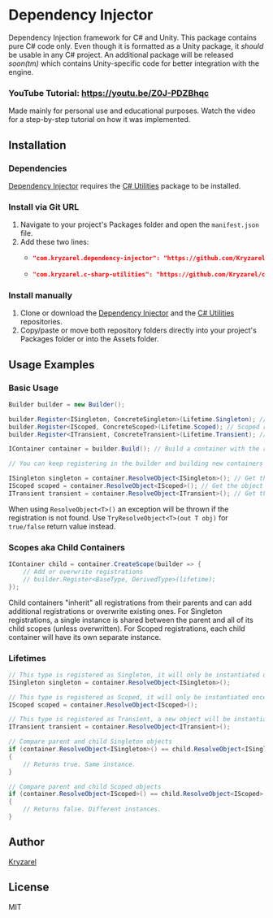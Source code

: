 # Dependency Injector

Dependency Injection framework for C# and Unity. This package contains pure C# code only. Even though it is formatted as a Unity package, it *should* be usable in any C# project. An additional package will be released *soon(tm)* which contains Unity-specific code for better integration with the engine.

### YouTube Tutorial: https://youtu.be/Z0J-PDZBhqc

Made mainly for personal use and educational purposes. Watch the video for a step-by-step tutorial on how it was implemented.

## Installation

### Dependencies

[Dependency Injector](https://github.com/Kryzarel/dependency-injector) requires the [C# Utilities](https://github.com/Kryzarel/c-sharp-utilities) package to be installed.

### Install via Git URL

1. Navigate to your project's Packages folder and open the `manifest.json` file.
2. Add these two lines:
	-	```json
		"com.kryzarel.dependency-injector": "https://github.com/Kryzarel/dependency-injector.git",
		```
	-	```json
		"com.kryzarel.c-sharp-utilities": "https://github.com/Kryzarel/c-sharp-utilities.git",
		```

### Install manually

1. Clone or download the [Dependency Injector](https://github.com/Kryzarel/dependency-injector) and the [C# Utilities](https://github.com/Kryzarel/c-sharp-utilities) repositories.
2. Copy/paste or move both repository folders directly into your project's Packages folder or into the Assets folder.

## Usage Examples

### Basic Usage

```csharp
Builder builder = new Builder();

builder.Register<ISingleton, ConcreteSingleton>(Lifetime.Singleton); // Singleton registration (only 1 instance per registration will exist)
builder.Register<IScoped, ConcreteScoped>(Lifetime.Scoped); // Scoped registration (only 1 instance per container will exist)
builder.Register<ITransient, ConcreteTransient>(Lifetime.Transient); // Transient registration (a new instance will be created every time it is requested)

IContainer container = builder.Build(); // Build a container with the registrations. The created Container's registrations are read-only

// You can keep registering in the builder and building new containers from it. Those containers will be totally independent from each other

ISingleton singleton = container.ResolveObject<ISingleton>(); // Get the object registered to ISingleton. The underlying object is of type ConcreteSingleton
IScoped scoped = container.ResolveObject<IScoped>(); // Get the object registered to IScoped. The underlying object is of type ConcreteScoped
ITransient transient = container.ResolveObject<ITransient>(); // Get the object registered to ITransient. The underlying object is of type ConcreteTransient
```
When using `ResolveObject<T>()` an exception will be thrown if the registration is not found. Use `TryResolveObject<T>(out T obj)` for `true/false` return value instead.

### Scopes aka Child Containers

```csharp
IContainer child = container.CreateScope(builder => {
	// Add or overwrite registrations
	// builder.Register<BaseType, DerivedType>(lifetime);
});
```
Child containers "inherit" all registrations from their parents and can add additional registrations or overwrite existing ones. For Singleton registrations, a single instance is shared between the parent and all of its child scopes (unless overwritten). For Scoped registrations, each child container will have its own separate instance.

### Lifetimes

```csharp
// This type is registered as Singleton, it will only be instantiated once. Calling this multiple times will return the same object.
ISingleton singleton = container.ResolveObject<ISingleton>();

// This type is registered as Scoped, it will only be instantiated once PER CONTAINER. Child containers will have their own separate instance. Calling this multiple times on the same container will return the same object.
IScoped scoped = container.ResolveObject<IScoped>();

// This type is registered as Transient, a new object will be instantiated every call.
ITransient transient = container.ResolveObject<ITransient>();

// Compare parent and child Singleton objects
if (container.ResolveObject<ISingleton>() == child.ResolveObject<ISingleton>())
{
	// Returns true. Same instance.
}

// Compare parent and child Scoped objects
if (container.ResolveObject<IScoped>() == child.ResolveObject<IScoped>())
{
	// Returns false. Different instances.
}
```

## Author

[Kryzarel](https://www.youtube.com/@Kryzarel)

## License

MIT